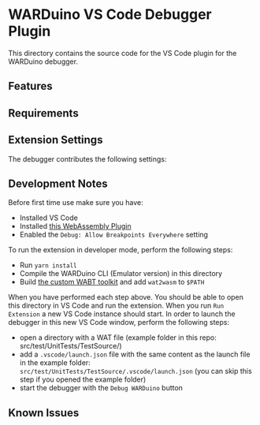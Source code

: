 # WARDuino VS Code Debugger Plugin

This directory contains the source code for the VS Code plugin for the WARDuino debugger.

## Features


## Requirements


## Extension Settings

The debugger contributes the following settings:

## Development Notes

Before first time use make sure you have:

- Installed VS Code
- Installed [this WebAssembly Plugin](https://github.com/AlanCezarAraujo/vscode-webassembly-syntax-highlight)
- Enabled the `Debug: Allow Breakpoints Everywhere` setting

To run the extension in developer mode, perform the following steps:

- Run `yarn install`
- Compile the WARDuino CLI (Emulator version) in this directory
- Build [the custom WABT toolkit](https://github.com/TOPLLab/wabt) and add `wat2wasm` to `$PATH`

When you have performed each step above. You should be able to open this directory in VS Code and run the extension.
When you run `Run Extension` a new VS Code instance should start.
In order to launch the debugger in this new VS Code window, perform the following steps:

- open a directory with a WAT file (example folder in this repo: src/test/UnitTests/TestSource/)
- add a `.vscode/launch.json` file with the same content as the launch file in the example folder: `src/test/UnitTests/TestSource/.vscode/launch.json` (you can skip this step if you opened the example folder)
- start the debugger with the `Debug WARDuino` button

## Known Issues


